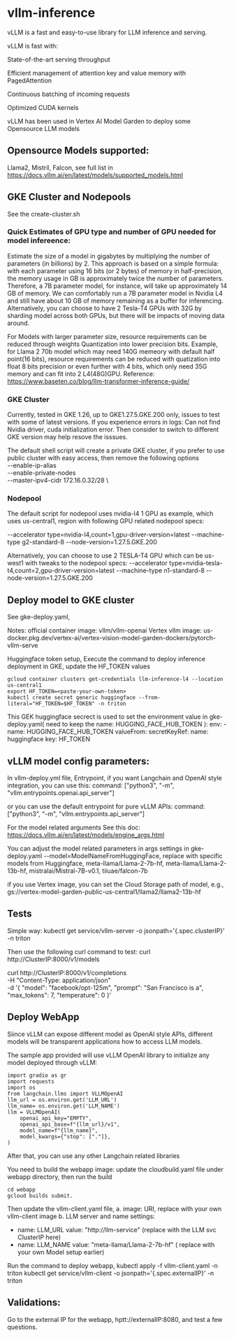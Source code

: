 # vllm-inference
vLLM is a fast and easy-to-use library for LLM inference and serving.

vLLM is fast with:

State-of-the-art serving throughput

Efficient management of attention key and value memory with PagedAttention

Continuous batching of incoming requests

Optimized CUDA kernels

vLLM has been used in Vertex AI Model Garden to deploy some Opensource LLM models

## Opensource Models supported:
Llama2, Mistril, Falcon, see full list in https://docs.vllm.ai/en/latest/models/supported_models.html

## GKE Cluster and Nodepools
See the create-cluster.sh
### Quick Estimates of GPU type and number of GPU needed for model infereence:
Estimate the size of a model in gigabytes by multiplying the number of parameters (in billions) by 2. This approach is based on a simple formula: with each parameter using 16 bits (or 2 bytes) of memory in half-precision, the memory usage in GB is approximately twice the number of parameters. Therefore, a 7B parameter model, for instance, will take up approximately 14 GB of memory. We can comfortably run a 7B parameter model in Nvidia L4 and still have about 10 GB of memory remaining as a buffer for inferencing. Alternatively, you can choose to have 2 Tesla-T4 GPUs with 32G by sharding model across both GPUs, but there will be impacts of moving data around.  

For Models with larger parameter size, resource requirements can be reduced through weights Quantization into lower precision bits. 
Example, for Llama 2 70b model which may need 140G memeory with default half point(16 bits), resource requirements can be reduced with quatization into float 8 bits precision or even further with 4 bits, which only need 35G memory and can fit into 2 L4(48G)GPU. 
Reference: https://www.baseten.co/blog/llm-transformer-inference-guide/ 

### GKE Cluster
Currently, tested in GKE 1.26, up to GKE1.27.5.GKE.200 only, issues to test with some of latest versions. If you experience errors in logs: 
Can not find Nvidia driver, cuda initialization error. Then consider to switch to different GKE version may help resove the isssues.



The default shell script will create a private GKE cluster, if you prefer to use public cluster with easy access, then remove the following options   
  --enable-ip-alias \
  --enable-private-nodes  \
  --master-ipv4-cidr 172.16.0.32/28 \

### Nodepool
The default script for nodepool uses nvidia-l4 1 GPU as example, which uses us-central1,  region with following GPU related nodepool specs:

--accelerator type=nvidia-l4,count=1,gpu-driver-version=latest   --machine-type g2-standard-8 --node-version=1.27.5.GKE.200

Alternatively, you can choose to use 2 TESLA-T4 GPU which can be us-west1 with tweaks to the nodepool specs:
--accelerator type=nvidia-tesla-t4,count=2,gpu-driver-version=latest   --machine-type n1-standard-8 --node-version=1.27.5.GKE.200

## Deploy model to GKE cluster
See gke-deploy.yaml,

Notes: 
official container image: vllm/vllm-openai
Vertex vllm image: us-docker.pkg.dev/vertex-ai/vertex-vision-model-garden-dockers/pytorch-vllm-serve

Huggingface token setup, 
Execute the command to deploy inference deployment in GKE, update the HF_TOKEN values
```
gcloud container clusters get-credentials llm-inference-l4 --location us-central1
export HF_TOKEN=<paste-your-own-token>
kubectl create secret generic huggingface --from-literal="HF_TOKEN=$HF_TOKEN" -n triton
```
This GEK huggingface secrect is used to set the environment value in gke-deploy.yaml( need to keep the name: HUGGING_FACE_HUB_TOKEN ):
env:
    - name: HUGGING_FACE_HUB_TOKEN
      valueFrom:
            secretKeyRef:
              name: huggingface
              key: HF_TOKEN


## vLLM model config parameters:
In vllm-deploy.yml file, 
Entrypoint, if you want Langchain and OpenAI style integration, you can use this:
command: ["python3", "-m", "vllm.entrypoints.openai.api_server"]

or you can use the default entrypoint for pure vLLM APIs:
command: ["python3", "-m", "vllm.entrypoints.api_server"]

For the model related arguments
See this doc: https://docs.vllm.ai/en/latest/models/engine_args.html

You can adjust the model related parameters in args settings in gke-deploy.yaml 
--model=ModelNameFromHuggingFace, replace with specific models from Huggingface, meta-llama/Llama-2-7b-hf, meta-llama/Llama-2-13b-hf, mistralai/Mistral-7B-v0.1, tiiuae/falcon-7b

if you use Vertex image, you can set the Cloud Storage path of model, e.g., gs://vertex-model-garden-public-us-central1/llama2/llama2-13b-hf

## Tests

Simple way: 
kubectl get service/vllm-server -o jsonpath='{.spec.clusterIP}' -n triton

Then use the following curl command to test:
curl http://ClusterIP:8000/v1/models

curl http://ClusterIP:8000/v1/completions \
    -H "Content-Type: application/json" \
    -d '{
        "model": "facebook/opt-125m",
        "prompt": "San Francisco is a",
        "max_tokens": 7,
        "temperature": 0
    }'
## Deploy WebApp

Siince vLLM can expose different model as OpenAI style APIs, different models will be transparent applications how to access LLM models.  

The sample app provided will use vLLM OpenAI library to initialize any model deployed through vLLM:
```
import gradio as gr
import requests
import os
from langchain.llms import VLLMOpenAI
llm_url = os.environ.get('LLM_URL')
llm_name= os.environ.get('LLM_NAME')
llm = VLLMOpenAI(
    openai_api_key="EMPTY",
    openai_api_base=f"{llm_url}/v1",
    model_name=f"{llm_name}",
    model_kwargs={"stop": ["."]},
)
```
After that, you can use any other Langchain related libraries

You need to build the webapp image:
update the cloudbuild.yaml file under webapp directory, 
then run the build
```
cd webapp
gcloud builds submit. 
```

Then update the vllm-client.yaml file, 
a. image: URI, replace with your own vllm-client image
b. LLM server and name settings:
 - name: LLM_URL
            value: "http://llm-service"   (replace with the LLM svc ClusterIP here)
- name: LLM_NAME
            value: "meta-llama/Llama-2-7b-hf"  ( replace with your own Model setup earlier)

Run the command to deploy webapp, 
kubectl apply -f vllm-client.yaml -n triton
kubectl get service/vllm-client -o jsonpath='{.spec.externalIP}' -n triton
## Validations:

Go to the external IP for the webapp, hptt://externalIP:8080, 
and test a few questions.  




